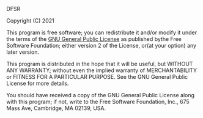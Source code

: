 DFSR 

Copyright (C) 2021 

This program is free software; you can redistribute it and/or modify
it under the terms of the [GNU General Public License](http://www.gnu.org/licenses/gpl-3.0.html) 
as published bythe Free Software Foundation; either version 2 of the
License, or(at your option) any later version.

This program is distributed in the hope that it will be useful,
but WITHOUT ANY WARRANTY; without even the implied warranty of
MERCHANTABILITY or FITNESS FOR A PARTICULAR PURPOSE.  See the
GNU General Public License for more details.

You should have received a copy of the GNU General Public License
along with this program; if not, write to the Free Software
Foundation, Inc., 675 Mass Ave, Cambridge, MA 02139, USA.
